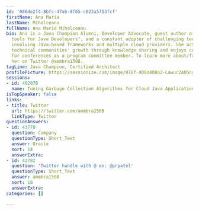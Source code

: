 ```yaml
---
id: '086de2f4-8bfc-47ab-8f65-c623a5753fcf'
firstName: Ana Maria
lastName: Mihalceanu
fullName: Ana Maria Mihalceanu
bio: Ana is a Java Champion Alumni, Developer Advocate, guest author of the book "DevOps
  tools for Java Developers", and a constant adopter of challenging technical scenarios
  involving Java-based frameworks and multiple cloud providers. She actively supports
  technical communities' growth through knowledge sharing and enjoys curating content
  for conferences as a program committee member. To learn more about/from her, follow
  her on Twitter @ammbra1508.
tagLine: Java Champion, Certified Architect
profilePicture: https://sessionize.com/image/076f-400o400o2-Lawur2AKGny32MmkpG69jQ.JPG
sessions:
- id: 402078
  name: Tuning Garbage Collection Algorithms for Cloud Java Applications
isTopSpeaker: false
links:
- title: Twitter
  url: https://twitter.com/ammbra1508
  linkType: Twitter
questionAnswers:
- id: 43778
  question: Company
  questionType: Short_Text
  answer: Oracle
  sort: 14
  answerExtra: 
- id: 43782
  question: 'Twitter handle with @ ex: @prpatel'
  questionType: Short_Text
  answer: ammbra1508
  sort: 18
  answerExtra: 
categories: []

---
```

